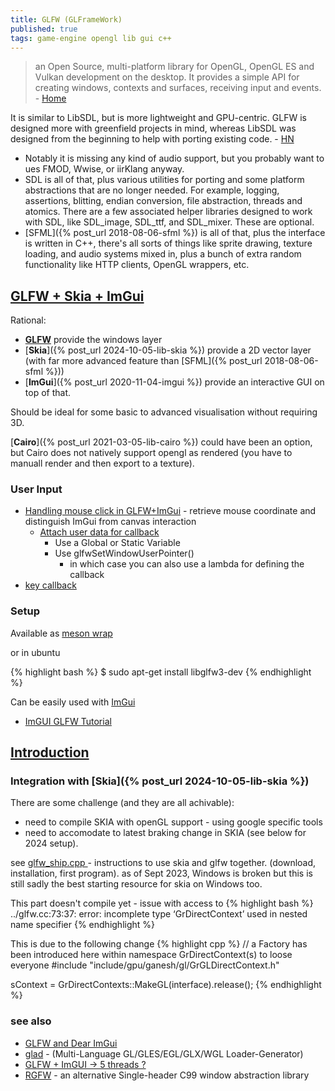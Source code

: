 ```yaml
---
title: GLFW (GLFrameWork)
published: true
tags: game-engine opengl lib gui c++
---
```

>  an Open Source, multi-platform library for OpenGL, OpenGL ES and Vulkan development on the desktop. It provides a simple API for creating windows, contexts and surfaces, receiving input and events. - [Home](https://www.glfw.org/)

It is similar to LibSDL, but is more lightweight and GPU-centric. GLFW is designed more with greenfield projects in mind, whereas LibSDL was designed from the beginning to help with porting existing code. - [HN](https://news.ycombinator.com/item?id=19673547)
- Notably it is missing any kind of audio support, but you probably want to ues FMOD, Wwise, or iirKlang anyway.
- SDL is all of that, plus various utilities for porting and some platform abstractions that are no longer needed. For example, logging, assertions, blitting, endian conversion, file abstraction, threads and atomics. There are a few associated helper libraries designed to work with SDL, like SDL_image, SDL_ttf, and SDL_mixer. These are optional.
- [SFML]({% post_url 2018-08-06-sfml %}) is all of that, plus the interface is written in C++, there's all sorts of things like sprite drawing, texture loading, and audio systems mixed in, plus a bunch of extra random functionality like HTTP clients, OpenGL wrappers, etc.


## [GLFW + Skia + ImGui](https://github.com/yduf/glfw-skia-imgui?tab=readme-ov-file#glfw--imgui--skia)

Rational:
- [**GLFW**](https://www.glfw.org/docs/latest/quick.html) provide the windows layer
- [**Skia**]({% post_url 2024-10-05-lib-skia %}) provide a 2D vector layer (with far more advanced feature than [SFML]({% post_url 2018-08-06-sfml %}))
- [**ImGui**]({% post_url 2020-11-04-imgui %}) provide an interactive GUI on top of that.

Should be ideal for some basic to advanced visualisation without requiring 3D.

[**Cairo**]({% post_url 2021-03-05-lib-cairo %}) could have been an option, but Cairo does not natively support opengl as rendered (you have to manuall render and then export to a texture).

### User Input

- [Handling mouse click in GLFW+ImGui](https://chatgpt.com/share/6706dee4-0b7c-800d-96cd-0b0b3e0569d3) - retrieve  mouse coordinate and distinguish ImGui from canvas interaction
	- [Attach user data for callback](https://chatgpt.com/share/670a7925-1ce0-800d-a9f9-43b5ca7e9940)
    	- Use a Global or Static Variable
        - Use glfwSetWindowUserPointer()
			- in which case you can also use a lambda for defining the callback 
- [key callback](https://chatgpt.com/share/670bdd28-8084-800d-bc3b-afb959f30e53)

### Setup

Available as [meson wrap](https://mesonbuild.com/Wrapdb-projects.html)

or in ubuntu

{% highlight bash %}
$ sudo apt-get install libglfw3-dev
{% endhighlight %}

Can be easily used with [ImGui](https://github.com/ocornut/imgui/wiki/Getting-Started#example-if-you-are-using-glfw--openglwebgl)
- [ImGUI GLFW Tutorial](https://github.com/VictorGordan/opengl-tutorials/blob/main/ImGUI%20GLFW%20Tutorial/Main.cpp)


## [Introduction](https://www.glfw.org/docs/latest/quick.html)

### Integration with [Skia]({% post_url 2024-10-05-lib-skia %})

There are some challenge (and they are all achivable):
- need to compile SKIA with openGL support - using google specific tools
- need to accomodate to latest braking change in SKIA (see below for 2024 setup).

see [glfw_ship.cpp ](https://gist.github.com/ad8e/dd150b775ae6aa4d5cf1a092e4713add) - instructions to use skia and glfw together. (download, installation, first program). as of Sept 2023, Windows is broken but this is still sadly the best starting resource for skia on Windows too. 

This part doesn't compile yet - issue with access to 
{% highlight bash %}
../glfw.cc:73:37: error: incomplete type ‘GrDirectContext’ used in nested name specifier
{% endhighlight %}

This is due to the following change
{% highlight cpp %}
// a Factory has been introduced here within namespace GrDirectContext(s) to loose everyone
#include "include/gpu/ganesh/gl/GrGLDirectContext.h"

sContext = GrDirectContexts::MakeGL(interface).release();
{% endhighlight %}

### see also
- [GLFW and Dear ImGui](https://decovar.dev/blog/2019/08/04/glfw-dear-imgui/)
- [glad](https://github.com/premake-libs/glad) - (Multi-Language GL/GLES/EGL/GLX/WGL Loader-Generator)
- [GLFW + ImGUI -> 5 threads ?](https://chatgpt.com/share/670be3a3-ab40-800d-bd11-128a0bc52807)
- [RGFW](https://news.ycombinator.com/item?id=42217535) - an alternative Single-header C99 window abstraction library
